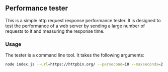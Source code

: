 ## Performance tester ##

This is a simple http request response performance tester. It is designed to test the performance of a web server by sending a large number of requests to it and measuring the response time.


### Usage ###

The tester is a command line tool. It takes the following arguments:

```bash
node index.js --url=https://httpbin.org/ --persecond=10 --maxseconds=2 --concurrency=1
```